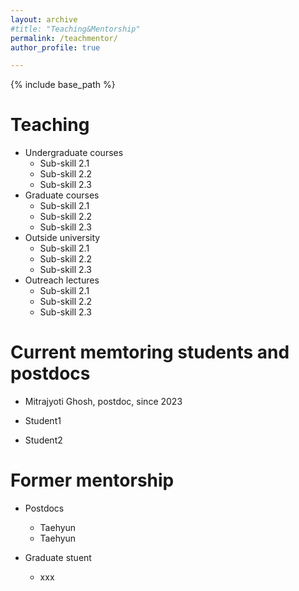 ```yaml
---
layout: archive
#title: "Teaching&Mentorship"
permalink: /teachmentor/
author_profile: true

---
```


{% include base_path %}

Teaching
======
* Undergraduate courses
  * Sub-skill 2.1
  * Sub-skill 2.2
  * Sub-skill 2.3
* Graduate courses
  * Sub-skill 2.1
  * Sub-skill 2.2
  * Sub-skill 2.3
* Outside university
  * Sub-skill 2.1
  * Sub-skill 2.2
  * Sub-skill 2.3
* Outreach lectures
  * Sub-skill 2.1
  * Sub-skill 2.2
  * Sub-skill 2.3


Current memtoring students and postdocs
======
* Mitrajyoti Ghosh, postdoc, since 2023

* Student1
* Student2

Former mentorship
======
* Postdocs
  * Taehyun
  * Taehyun


* Graduate stuent 
  * xxx
  

